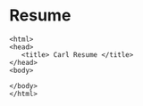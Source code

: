 # Resume
<!DOCTYPE>
    <html>
	<head>
	   <title> Carl Resume </title>
	</head>
	<body>		
 	    
	</body>
	</html>
	
	
